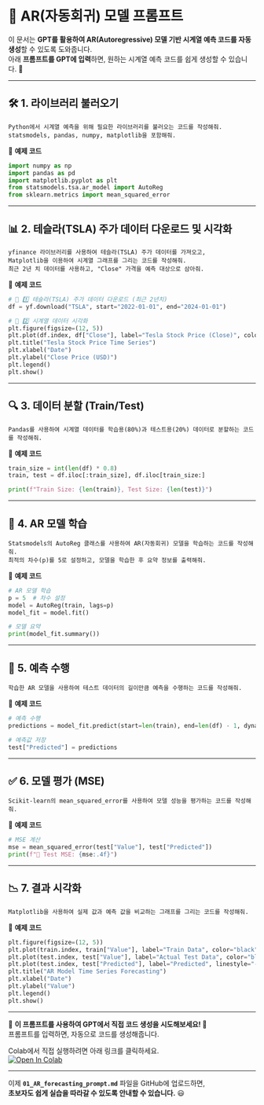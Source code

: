 # 📌 **AR(자동회귀) 모델 프롬프트**

이 문서는 **GPT를 활용하여 AR(Autoregressive) 모델 기반 시계열 예측 코드를 자동 생성**할 수 있도록 도와줍니다.  
아래 **프롬프트를 GPT에 입력**하면, 원하는 시계열 예측 코드를 쉽게 생성할 수 있습니다. 🚀

---

## 🛠️ **1. 라이브러리 불러오기**
```plaintext
Python에서 시계열 예측을 위해 필요한 라이브러리를 불러오는 코드를 작성해줘.
statsmodels, pandas, numpy, matplotlib을 포함해줘.
```

📌 **예제 코드**
```python
import numpy as np
import pandas as pd
import matplotlib.pyplot as plt
from statsmodels.tsa.ar_model import AutoReg
from sklearn.metrics import mean_squared_error
```

---

## 📊 **2. 테슬라(TSLA) 주가 데이터 다운로드 및 시각화**  
```plaintext
yfinance 라이브러리를 사용하여 테슬라(TSLA) 주가 데이터를 가져오고,  
Matplotlib을 이용하여 시계열 그래프를 그리는 코드를 작성해줘.  
최근 2년 치 데이터를 사용하고, "Close" 가격을 예측 대상으로 삼아줘.
```

📌 **예제 코드**  
```python
# 📌 1️⃣ 테슬라(TSLA) 주가 데이터 다운로드 (최근 2년치)
df = yf.download("TSLA", start="2022-01-01", end="2024-01-01")

# 📌 2️⃣ 시계열 데이터 시각화
plt.figure(figsize=(12, 5))
plt.plot(df.index, df["Close"], label="Tesla Stock Price (Close)", color="black")
plt.title("Tesla Stock Price Time Series")
plt.xlabel("Date")
plt.ylabel("Close Price (USD)")
plt.legend()
plt.show()
```

---

## 🔍 **3. 데이터 분할 (Train/Test)**
```plaintext
Pandas를 사용하여 시계열 데이터를 학습용(80%)과 테스트용(20%) 데이터로 분할하는 코드를 작성해줘.
```

📌 **예제 코드**
```python
train_size = int(len(df) * 0.8)
train, test = df.iloc[:train_size], df.iloc[train_size:]

print(f"Train Size: {len(train)}, Test Size: {len(test)}")
```

---

## 🔄 **4. AR 모델 학습**
```plaintext
Statsmodels의 AutoReg 클래스를 사용하여 AR(자동회귀) 모델을 학습하는 코드를 작성해줘.
최적의 차수(p)를 5로 설정하고, 모델을 학습한 후 요약 정보를 출력해줘.
```

📌 **예제 코드**
```python
# AR 모델 학습
p = 5  # 차수 설정
model = AutoReg(train, lags=p)
model_fit = model.fit()

# 모델 요약
print(model_fit.summary())
```

---

## 🚀 **5. 예측 수행**
```plaintext
학습한 AR 모델을 사용하여 테스트 데이터의 길이만큼 예측을 수행하는 코드를 작성해줘.
```

📌 **예제 코드**
```python
# 예측 수행
predictions = model_fit.predict(start=len(train), end=len(df) - 1, dynamic=False)

# 예측값 저장
test["Predicted"] = predictions
```

---

## ✅ **6. 모델 평가 (MSE)**
```plaintext
Scikit-learn의 mean_squared_error를 사용하여 모델 성능을 평가하는 코드를 작성해줘.
```

📌 **예제 코드**
```python
# MSE 계산
mse = mean_squared_error(test["Value"], test["Predicted"])
print(f"📌 Test MSE: {mse:.4f}")
```

---

## 📉 **7. 결과 시각화**
```plaintext
Matplotlib을 사용하여 실제 값과 예측 값을 비교하는 그래프를 그리는 코드를 작성해줘.
```

📌 **예제 코드**
```python
plt.figure(figsize=(12, 5))
plt.plot(train.index, train["Value"], label="Train Data", color="black")
plt.plot(test.index, test["Value"], label="Actual Test Data", color="blue")
plt.plot(test.index, test["Predicted"], label="Predicted", linestyle="--", color="red")
plt.title("AR Model Time Series Forecasting")
plt.xlabel("Date")
plt.ylabel("Value")
plt.legend()
plt.show()
```

---

📌 **이 프롬프트를 사용하여 GPT에서 직접 코드 생성을 시도해보세요! 🚀**  
프롬프트를 입력하면, 자동으로 코드를 생성해줍니다.  

Colab에서 직접 실행하려면 아래 링크를 클릭하세요.  
[![Open In Colab](https://colab.research.google.com/assets/colab-badge.svg)](https://colab.research.google.com/github/nhjung-phd/TimeSeriesAnalysis/blob/main/notebooks/01_AR_forecasting.ipynb)

---

이제 **`01_AR_forecasting_prompt.md`** 파일을 GitHub에 업로드하면,  
**초보자도 쉽게 실습을 따라갈 수 있도록 안내할 수 있습니다.** 😃

